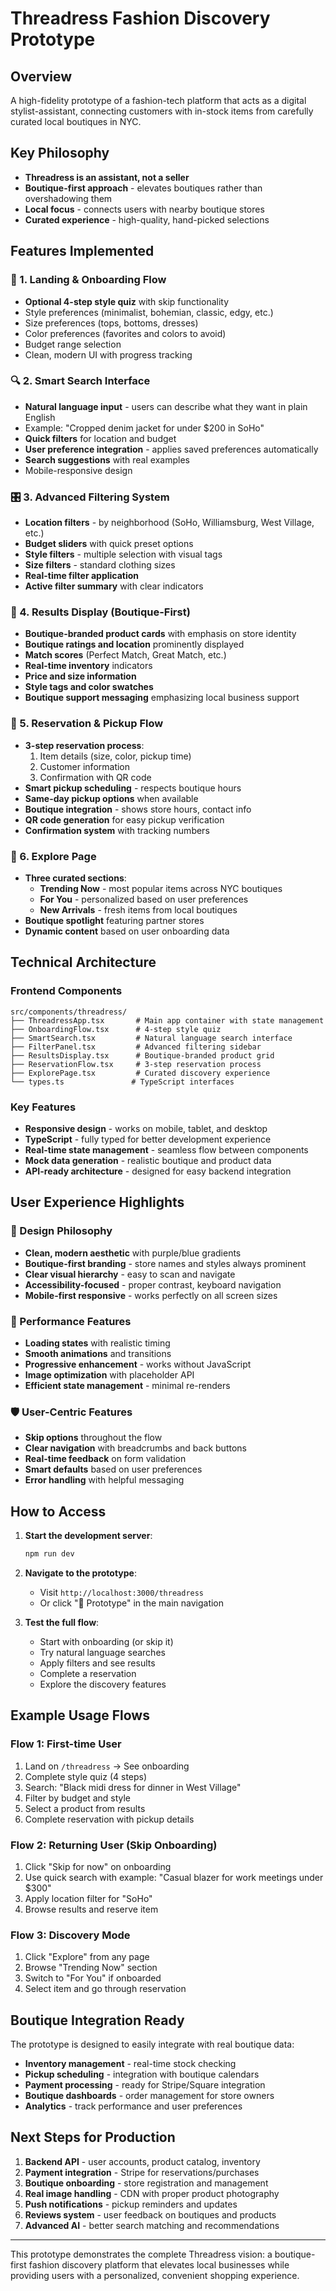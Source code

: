 # Threadress Fashion Discovery Prototype

## Overview

A high-fidelity prototype of a fashion-tech platform that acts as a digital stylist-assistant, connecting customers with in-stock items from carefully curated local boutiques in NYC.

## Key Philosophy

- **Threadress is an assistant, not a seller**
- **Boutique-first approach** - elevates boutiques rather than overshadowing them
- **Local focus** - connects users with nearby boutique stores
- **Curated experience** - high-quality, hand-picked selections

## Features Implemented

### 🎯 1. Landing & Onboarding Flow

- **Optional 4-step style quiz** with skip functionality
- Style preferences (minimalist, bohemian, classic, edgy, etc.)
- Size preferences (tops, bottoms, dresses)
- Color preferences (favorites and colors to avoid)
- Budget range selection
- Clean, modern UI with progress tracking

### 🔍 2. Smart Search Interface

- **Natural language input** - users can describe what they want in plain English
- Example: "Cropped denim jacket for under $200 in SoHo"
- **Quick filters** for location and budget
- **User preference integration** - applies saved preferences automatically
- **Search suggestions** with real examples
- Mobile-responsive design

### 🎛️ 3. Advanced Filtering System

- **Location filters** - by neighborhood (SoHo, Williamsburg, West Village, etc.)
- **Budget sliders** with quick preset options
- **Style filters** - multiple selection with visual tags
- **Size filters** - standard clothing sizes
- **Real-time filter application**
- **Active filter summary** with clear indicators

### 🏪 4. Results Display (Boutique-First)

- **Boutique-branded product cards** with emphasis on store identity
- **Boutique ratings and location** prominently displayed
- **Match scores** (Perfect Match, Great Match, etc.)
- **Real-time inventory** indicators
- **Price and size information**
- **Style tags and color swatches**
- **Boutique support messaging** emphasizing local business support

### 📅 5. Reservation & Pickup Flow

- **3-step reservation process**:
  1. Item details (size, color, pickup time)
  2. Customer information
  3. Confirmation with QR code
- **Smart pickup scheduling** - respects boutique hours
- **Same-day pickup options** when available
- **Boutique integration** - shows store hours, contact info
- **QR code generation** for easy pickup verification
- **Confirmation system** with tracking numbers

### 🌟 6. Explore Page

- **Three curated sections**:
  - **Trending Now** - most popular items across NYC boutiques
  - **For You** - personalized based on user preferences
  - **New Arrivals** - fresh items from local boutiques
- **Boutique spotlight** featuring partner stores
- **Dynamic content** based on user onboarding data

## Technical Architecture

### Frontend Components

```
src/components/threadress/
├── ThreadressApp.tsx       # Main app container with state management
├── OnboardingFlow.tsx      # 4-step style quiz
├── SmartSearch.tsx         # Natural language search interface
├── FilterPanel.tsx         # Advanced filtering sidebar
├── ResultsDisplay.tsx      # Boutique-branded product grid
├── ReservationFlow.tsx     # 3-step reservation process
├── ExplorePage.tsx         # Curated discovery experience
└── types.ts               # TypeScript interfaces
```

### Key Features

- **Responsive design** - works on mobile, tablet, and desktop
- **TypeScript** - fully typed for better development experience
- **Real-time state management** - seamless flow between components
- **Mock data generation** - realistic boutique and product data
- **API-ready architecture** - designed for easy backend integration

## User Experience Highlights

### 🎨 Design Philosophy

- **Clean, modern aesthetic** with purple/blue gradients
- **Boutique-first branding** - store names and styles always prominent
- **Clear visual hierarchy** - easy to scan and navigate
- **Accessibility-focused** - proper contrast, keyboard navigation
- **Mobile-first responsive** - works perfectly on all screen sizes

### 🚀 Performance Features

- **Loading states** with realistic timing
- **Smooth animations** and transitions
- **Progressive enhancement** - works without JavaScript
- **Image optimization** with placeholder API
- **Efficient state management** - minimal re-renders

### 🛡️ User-Centric Features

- **Skip options** throughout the flow
- **Clear navigation** with breadcrumbs and back buttons
- **Real-time feedback** on form validation
- **Smart defaults** based on user preferences
- **Error handling** with helpful messaging

## How to Access

1. **Start the development server**:

   ```bash
   npm run dev
   ```

2. **Navigate to the prototype**:

   - Visit `http://localhost:3000/threadress`
   - Or click "🎨 Prototype" in the main navigation

3. **Test the full flow**:
   - Start with onboarding (or skip it)
   - Try natural language searches
   - Apply filters and see results
   - Complete a reservation
   - Explore the discovery features

## Example Usage Flows

### Flow 1: First-time User

1. Land on `/threadress` → See onboarding
2. Complete style quiz (4 steps)
3. Search: "Black midi dress for dinner in West Village"
4. Filter by budget and style
5. Select a product from results
6. Complete reservation with pickup details

### Flow 2: Returning User (Skip Onboarding)

1. Click "Skip for now" on onboarding
2. Use quick search with example: "Casual blazer for work meetings under $300"
3. Apply location filter for "SoHo"
4. Browse results and reserve item

### Flow 3: Discovery Mode

1. Click "Explore" from any page
2. Browse "Trending Now" section
3. Switch to "For You" if onboarded
4. Select item and go through reservation

## Boutique Integration Ready

The prototype is designed to easily integrate with real boutique data:

- **Inventory management** - real-time stock checking
- **Pickup scheduling** - integration with boutique calendars
- **Payment processing** - ready for Stripe/Square integration
- **Boutique dashboards** - order management for store owners
- **Analytics** - track performance and user preferences

## Next Steps for Production

1. **Backend API** - user accounts, product catalog, inventory
2. **Payment integration** - Stripe for reservations/purchases
3. **Boutique onboarding** - store registration and management
4. **Real image handling** - CDN with proper product photography
5. **Push notifications** - pickup reminders and updates
6. **Reviews system** - user feedback on boutiques and products
7. **Advanced AI** - better search matching and recommendations

---

This prototype demonstrates the complete Threadress vision: a boutique-first fashion discovery platform that elevates local businesses while providing users with a personalized, convenient shopping experience.
